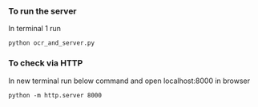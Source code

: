 ### To run the server
In terminal 1 run
```
python ocr_and_server.py
```
### To check via HTTP
In new terminal run below command and open localhost:8000 in browser
```
python -m http.server 8000
```